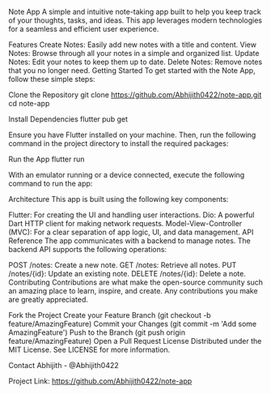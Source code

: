 Note App
A simple and intuitive note-taking app built to help you keep track of your thoughts, tasks, and ideas. This app leverages modern technologies for a seamless and efficient user experience.

Features
Create Notes: Easily add new notes with a title and content.
View Notes: Browse through all your notes in a simple and organized list.
Update Notes: Edit your notes to keep them up to date.
Delete Notes: Remove notes that you no longer need.
Getting Started
To get started with the Note App, follow these simple steps:

Clone the Repository
git clone https://github.com/Abhijith0422/note-app.git
cd note-app

Install Dependencies
flutter pub get

Ensure you have Flutter installed on your machine. Then, run the following command in the project directory to install the required packages:

Run the App
flutter run

With an emulator running or a device connected, execute the following command to run the app:

Architecture
This app is built using the following key components:

Flutter: For creating the UI and handling user interactions.
Dio: A powerful Dart HTTP client for making network requests.
Model-View-Controller (MVC): For a clear separation of app logic, UI, and data management.
API Reference
The app communicates with a backend to manage notes. The backend API supports the following operations:

POST /notes: Create a new note.
GET /notes: Retrieve all notes.
PUT /notes/{id}: Update an existing note.
DELETE /notes/{id}: Delete a note.
Contributing
Contributions are what make the open-source community such an amazing place to learn, inspire, and create. Any contributions you make are greatly appreciated.

Fork the Project
Create your Feature Branch (git checkout -b feature/AmazingFeature)
Commit your Changes (git commit -m 'Add some AmazingFeature')
Push to the Branch (git push origin feature/AmazingFeature)
Open a Pull Request
License
Distributed under the MIT License. See LICENSE for more information.

Contact
Abhijith - @Abhijith0422

Project Link: https://github.com/Abhijith0422/note-app
